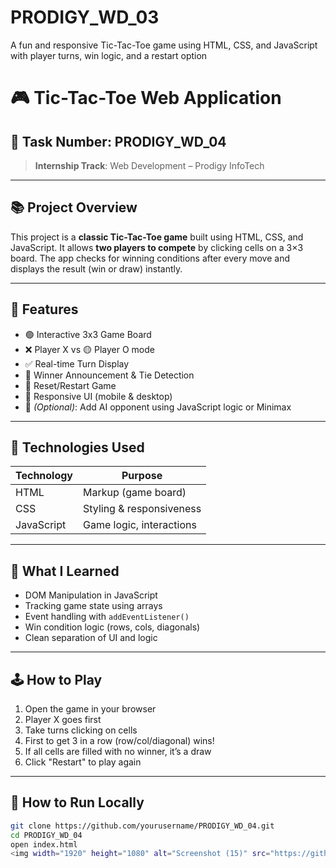 # PRODIGY_WD_03
A fun and responsive Tic-Tac-Toe game using HTML, CSS, and JavaScript with player turns, win logic, and a restart option

# 🎮 Tic-Tac-Toe Web Application

## 📌 Task Number: PRODIGY_WD_04  
> **Internship Track**: Web Development – Prodigy InfoTech

---

## 📚 Project Overview

This project is a **classic Tic-Tac-Toe game** built using HTML, CSS, and JavaScript. It allows **two players to compete** by clicking cells on a 3×3 board. The app checks for winning conditions after every move and displays the result (win or draw) instantly.

---

## 🚀 Features

- 🟢 Interactive 3x3 Game Board  
- ❌ Player X vs 🟡 Player O mode  
- ✅ Real-time Turn Display  
- 🏁 Winner Announcement & Tie Detection  
- 🔁 Reset/Restart Game  
- 💅 Responsive UI (mobile & desktop)  
- 🤖 *(Optional)*: Add AI opponent using JavaScript logic or Minimax

---

## 🧰 Technologies Used

| Technology | Purpose                   |
|------------|---------------------------|
| HTML       | Markup (game board)       |
| CSS        | Styling & responsiveness  |
| JavaScript | Game logic, interactions  |

---


## 🧠 What I Learned

- DOM Manipulation in JavaScript  
- Tracking game state using arrays  
- Event handling with `addEventListener()`  
- Win condition logic (rows, cols, diagonals)  
- Clean separation of UI and logic

---

## 🕹️ How to Play

1. Open the game in your browser
2. Player X goes first
3. Take turns clicking on cells
4. First to get 3 in a row (row/col/diagonal) wins!
5. If all cells are filled with no winner, it’s a draw
6. Click "Restart" to play again

---

## 📁 How to Run Locally

```bash
git clone https://github.com/yourusername/PRODIGY_WD_04.git
cd PRODIGY_WD_04
open index.html
<img width="1920" height="1080" alt="Screenshot (15)" src="https://github.com/user-attachments/assets/16a8c8a0-f3c8-4f25-8ddc-45389bd70d04" />
